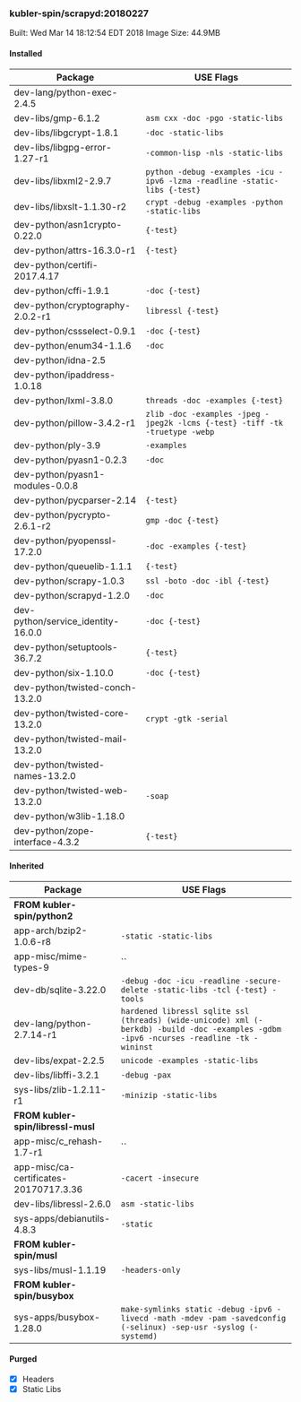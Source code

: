 ### kubler-spin/scrapyd:20180227

Built: Wed Mar 14 18:12:54 EDT 2018
Image Size: 44.9MB

#### Installed
Package | USE Flags
--------|----------
dev-lang/python-exec-2.4.5 | ` `
dev-libs/gmp-6.1.2 | `asm cxx -doc -pgo -static-libs`
dev-libs/libgcrypt-1.8.1 | `-doc -static-libs`
dev-libs/libgpg-error-1.27-r1 | `-common-lisp -nls -static-libs`
dev-libs/libxml2-2.9.7 | `python -debug -examples -icu -ipv6 -lzma -readline -static-libs {-test}`
dev-libs/libxslt-1.1.30-r2 | `crypt -debug -examples -python -static-libs`
dev-python/asn1crypto-0.22.0 | `{-test}`
dev-python/attrs-16.3.0-r1 | `{-test}`
dev-python/certifi-2017.4.17 | ` `
dev-python/cffi-1.9.1 | `-doc {-test}`
dev-python/cryptography-2.0.2-r1 | `libressl {-test}`
dev-python/cssselect-0.9.1 | `-doc {-test}`
dev-python/enum34-1.1.6 | `-doc`
dev-python/idna-2.5 | ` `
dev-python/ipaddress-1.0.18 | ` `
dev-python/lxml-3.8.0 | `threads -doc -examples {-test}`
dev-python/pillow-3.4.2-r1 | `zlib -doc -examples -jpeg -jpeg2k -lcms {-test} -tiff -tk -truetype -webp`
dev-python/ply-3.9 | `-examples`
dev-python/pyasn1-0.2.3 | `-doc`
dev-python/pyasn1-modules-0.0.8 | ` `
dev-python/pycparser-2.14 | `{-test}`
dev-python/pycrypto-2.6.1-r2 | `gmp -doc {-test}`
dev-python/pyopenssl-17.2.0 | `-doc -examples {-test}`
dev-python/queuelib-1.1.1 | `{-test}`
dev-python/scrapy-1.0.3 | `ssl -boto -doc -ibl {-test}`
dev-python/scrapyd-1.2.0 | `-doc`
dev-python/service_identity-16.0.0 | `-doc {-test}`
dev-python/setuptools-36.7.2 | `{-test}`
dev-python/six-1.10.0 | `-doc {-test}`
dev-python/twisted-conch-13.2.0 | ` `
dev-python/twisted-core-13.2.0 | `crypt -gtk -serial`
dev-python/twisted-mail-13.2.0 | ` `
dev-python/twisted-names-13.2.0 | ` `
dev-python/twisted-web-13.2.0 | `-soap`
dev-python/w3lib-1.18.0 | ` `
dev-python/zope-interface-4.3.2 | `{-test}`
#### Inherited
Package | USE Flags
--------|----------
**FROM kubler-spin/python2** |
app-arch/bzip2-1.0.6-r8 | `-static -static-libs`
app-misc/mime-types-9 | ``
dev-db/sqlite-3.22.0 | `-debug -doc -icu -readline -secure-delete -static-libs -tcl {-test} -tools`
dev-lang/python-2.7.14-r1 | `hardened libressl sqlite ssl (threads) (wide-unicode) xml (-berkdb) -build -doc -examples -gdbm -ipv6 -ncurses -readline -tk -wininst`
dev-libs/expat-2.2.5 | `unicode -examples -static-libs`
dev-libs/libffi-3.2.1 | `-debug -pax`
sys-libs/zlib-1.2.11-r1 | `-minizip -static-libs`
**FROM kubler-spin/libressl-musl** |
app-misc/c_rehash-1.7-r1 | ``
app-misc/ca-certificates-20170717.3.36 | `-cacert -insecure`
dev-libs/libressl-2.6.0 | `asm -static-libs`
sys-apps/debianutils-4.8.3 | `-static`
**FROM kubler-spin/musl** |
sys-libs/musl-1.1.19 | `-headers-only`
**FROM kubler-spin/busybox** |
sys-apps/busybox-1.28.0 | `make-symlinks static -debug -ipv6 -livecd -math -mdev -pam -savedconfig (-selinux) -sep-usr -syslog (-systemd)`
#### Purged
- [x] Headers
- [x] Static Libs

